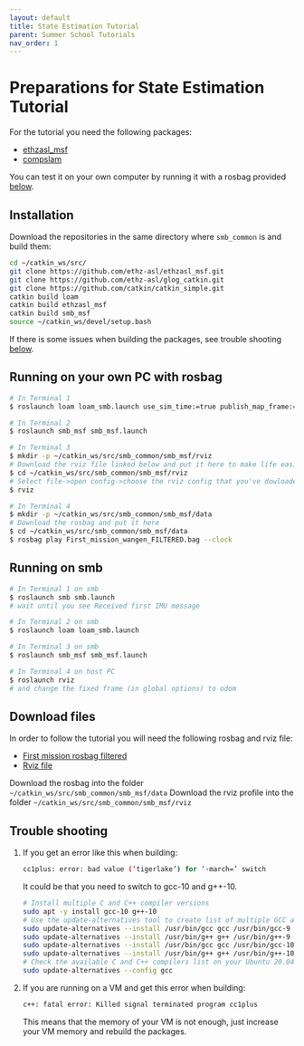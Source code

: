 ```yaml
---
layout: default
title: State Estimation Tutorial
parent: Summer School Tutorials
nav_order: 1
---
```


# Preparations for State Estimation Tutorial
For the tutorial you need the following packages:
 - [ethzasl_msf](https://github.com/ethz-asl/ethzasl_msf)
 - [compslam](https://bitbucket.org/leggedrobotics/compslam_rss/src/master/)

You can test it on your own computer by running it with a rosbag provided [below](#download-files).

## Installation
Download the repositories in the same directory where ```smb_common``` is and build them:

```bash
cd ~/catkin_ws/src/
git clone https://github.com/ethz-asl/ethzasl_msf.git
git clone https://github.com/ethz-asl/glog_catkin.git
git clone https://github.com/catkin/catkin_simple.git
catkin build loam
catkin build ethzasl_msf
catkin build smb_msf
source ~/catkin_ws/devel/setup.bash
```
If there is some issues when building the packages, see trouble shooting [below](#trouble-shooting).

## Running on your own PC with rosbag

```bash
# In Terminal 1
$ roslaunch loam loam_smb.launch use_sim_time:=true publish_map_frame:=true

# In Terminal 2
$ roslaunch smb_msf smb_msf.launch  

# In Terminal 3
$ mkdir -p ~/catkin_ws/src/smb_common/smb_msf/rviz
# Download the rviz file linked below and put it here to make life easier
$ cd ~/catkin_ws/src/smb_common/smb_msf/rviz
# Select file->open config->choose the rviz config that you've dowloaded
$ rviz

# In Terminal 4
$ mkdir -p ~/catkin_ws/src/smb_common/smb_msf/data
# Download the rosbag and put it here
$ cd ~/catkin_ws/src/smb_common/smb_msf/data
$ rosbag play First_mission_wangen_FILTERED.bag --clock 
```
## Running on smb

```bash
# In Terminal 1 on smb
$ roslaunch smb smb.launch
# wait until you see Received first IMU message

# In Terminal 2 on smb
$ roslaunch loam loam_smb.launch 

# In Terminal 3 on smb
$ roslaunch smb_msf smb_msf.launch

# In Terminal 4 on host PC
$ roslaunch rviz
# and change the fixed frame (in global options) to odom
```

## Download files
In order to follow the tutorial you will need the following rosbag and rviz file:
  - [First mission rosbag filtered](http://robotics.ethz.ch/~asl-datasets/2021_RSS_datasets/StateEstimationTutorial/First_mission_wangen_FILTERED.bag)
  - [Rviz file](http://robotics.ethz.ch/~asl-datasets/2021_RSS_datasets/StateEstimationTutorial/smb.rviz)

Download the rosbag into the folder ```~/catkin_ws/src/smb_common/smb_msf/data```
Download the rviz profile into the folder ```~/catkin_ws/src/smb_common/smb_msf/rviz```

## Trouble shooting

1. If you get an error like this when building:

   ```bash
   cc1plus: error: bad value (‘tigerlake’) for ‘-march=’ switch
   ```

   It could be that you need to switch to gcc-10 and g++-10.

   ```bash
   # Install multiple C and C++ compiler versions
   sudo apt -y install gcc-10 g++-10
   # Use the update-alternatives tool to create list of multiple GCC and G++ compiler alternatives
   sudo update-alternatives --install /usr/bin/gcc gcc /usr/bin/gcc-9 9
   sudo update-alternatives --install /usr/bin/g++ g++ /usr/bin/g++-9 9
   sudo update-alternatives --install /usr/bin/gcc gcc /usr/bin/gcc-10 10
   sudo update-alternatives --install /usr/bin/g++ g++ /usr/bin/g++-10 10
   # Check the available C and C++ compilers list on your Ubuntu 20.04 system and select desired version by entering relevant selection number
   sudo update-alternatives --config gcc
   ```

2. If you are running on a VM and get this error when building:

   ```bash
   c++: fatal error: Killed signal terminated program cc1plus
   ```

   This means that the memory of your VM is not enough, just increase your VM memory and rebuild the packages.
